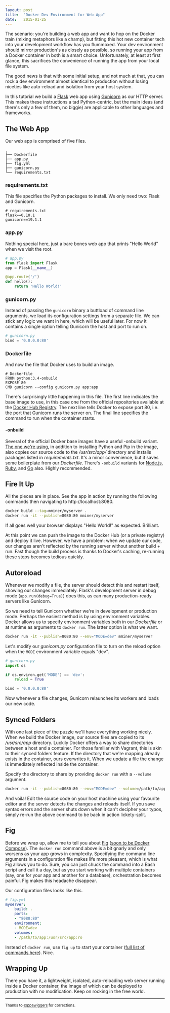 ```yaml
---
layout: post
title:  "Docker Dev Environment for Web App"
date:   2015-01-25
---
```


The scenario: you're building a web app and want to hop on the Docker train (mixing metaphors like a champ), but fitting this hot new container tech into your development workflow has you flummoxed. Your dev environment should mirror production's as closely as possible, so running your app from a Docker container in both is a smart choice. Unfortunately, at least at first glance, this sacrifices the convenience of running the app from your local file system.

The good news is that with some initial setup, and not much at that, you can rock a dev environment almost identical to production without losing niceties like auto-reload and isolation from your host system.

In this tutorial we build a [Flask](http://flask.pocoo.org) web app using [Gunicorn](http://gunicorn.org) as our HTTP server. This makes these instructions a tad Python-centric, but the main ideas (and there's only a few of them, no biggie) are applicable to other languages and frameworks.


## The Web App

Our web app is comprised of five files.

```
.
├── Dockerfile
├── app.py
├── fig.yml
├── gunicorn.py
└── requirements.txt
```

### requirements.txt

This file specifies the Python packages to install. We only need two: Flask and Gunicorn.

```
# requirements.txt
flask==0.10.1
gunicorn==19.1.1
```

### app.py

Nothing special here, just a bare bones web app that prints "Hello World" when we visit the root.

```python
# app.py
from flask import Flask
app = Flask(__name__)

@app.route('/')
def hello():
    return 'Hello World!'
```

### gunicorn.py

Instead of passing the `gunicorn` binary a buttload of command line arguments, we load its configuration settings from a separate file. We can stick any logic we want in here, which will be useful later. For now it contains a single option telling Gunicorn the host and port to run on.

```python
# gunicorn.py
bind = '0.0.0.0:80'
```

### Dockerfile

And now the file that Docker uses to build an image.

```docker
# Dockerfile
FROM python:3.4-onbuild
EXPOSE 80
CMD gunicorn --config gunicorn.py app:app
```

There's surprisingly little happening in this file. The first line indicates the base image to use, in this case one from the official repositories available at the [Docker Hub Registry](https://registry.hub.docker.com). The next line tells Docker to expose port 80, i.e. the port that Gunicorn runs the server on. The final line specifies the command to run when the container starts.

#### -onbuild

Several of the official Docker base images have a useful -onbuild variant. [The one we're using](https://github.com/docker-library/python/blob/e236058d5c3601af1d38ba27b4fe217c5d678c02/3.4/onbuild/Dockerfile), in addition to installing Python and Pip in the image, also copies our source code to the */usr/src/app/* directory and installs packages listed in *requirements.txt*. It's a minor convenience, but it saves some boilerplate from our *Dockerfile*. There's `-onbuild` variants for [Node.js](https://registry.hub.docker.com/_/node/), [Ruby](https://registry.hub.docker.com/_/ruby/), and [Go](https://registry.hub.docker.com/_/golang/) also. Highly recommended.


## Fire It Up

All the pieces are in place. See the app in action by running the following commands then navigating to http://localhost:8080.

```bash
docker build --tag=mminer/myserver .
docker run -it --publish=8080:80 mminer/myserver
```

If all goes well your browser displays "Hello World!" as expected. Brilliant.

At this point we can push the image to the Docker Hub (or a private registry) and deploy it live. However, we have a problem: when we update our code, our changes aren't reflected by the running server without another build + run. Fast though the build process is thanks to Docker's caching, re-running these steps becomes tedious quickly.


## Autoreload

Whenever we modify a file, the server should detect this and restart itself, showing our changes immediately. Flask's development server in debug mode (`app.run(debug=True)`) does this, as can many production-ready servers like Gunicorn.

So we need to tell Gunicorn whether we're in development or production mode. Perhaps the easiest method is by using environment variables. Docker allows us to specify environment variables both in our *Dockerfile* or at runtime as arguments to `docker run`. The latter option is what we want.

```bash
docker run -it --publish=8080:80 --env="MODE=dev" mminer/myserver
```

Let's modify our *gunicorn.py* configuration file to turn on the reload option when the `MODE` environment variable equals "dev".

```python
# gunicorn.py
import os

if os.environ.get('MODE') == 'dev':
    reload = True

bind = '0.0.0.0:80'
```

Now whenever a file changes, Gunicorn relaunches its workers and loads our new code.


## Synced Folders

With one last piece of the puzzle we'll have everything working nicely. When we build the Docker image, our source files are copied to its */usr/src/app* directory. Luckily Docker offers a way to share directories between a host and a container. For those familiar with Vagrant, this is akin to their synced folders feature. If the directory that we're mapping already exists in the container, ours overwrites it. When we update a file the change is immediately reflected inside the container.

Specify the directory to share by providing `docker run` with a `--volume` argument.

```bash
docker run -it --publish=8080:80 --env="MODE=dev" --volume=/path/to/app:/usr/src/app:ro mminer/myserver
```

And voila! Edit the source code on your host machine using your favourite editor and the server detects the changes and reloads itself. If you save syntax errors and the server shuts down when it can't decipher your typos, simply re-run the above command to be back in action lickety-split.


## Fig

Before we wrap up, allow me to tell you about [Fig](http://www.fig.sh) ([soon to be Docker Compose](https://github.com/docker/fig/issues/861)). The `docker run` command above is a bit gnarly and only worsens as your app grows in complexity. Specifying the command line arguments in a configuration file makes life more pleasant, which is what Fig allows you to do. Sure, you can just chuck the command into a Bash script and call it a day, but as you start working with multiple containers (say, one for your app and another for a database), orchestration becomes painful. Fig makes this headache disappear.

Our configuration files looks like this.

```yaml
# fig.yml
myserver:
    build: .
    ports:
    - "8080:80"
    environment:
    - MODE=dev
    volumes:
    - /path/to/app:/usr/src/app:ro
```

Instead of `docker run`, use `fig up` to start your container ([full list of commands here](http://www.fig.sh/cli.html)). Nice.


## Wrapping Up

There you have it, a lightweight, isolated, auto-reloading web server running inside a Docker container, the image of which can be deployed to production with no modification. Keep on rocking in the free world.


---

<small>Thanks to [@ppawiggers](https://twitter.com/ppawiggers) for corrections.</small>
